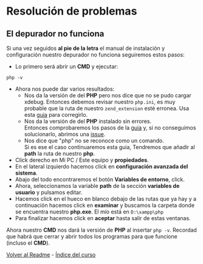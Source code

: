 # Resolución de problemas

## El depurador no funciona
Si una vez seguidos **al pie de la letra** el manual de instalación y configuración nuestro depurador no funciona seguiremos estos pasos:
* Lo primero será abrir un **CMD** y ejecutar:

```
php -v
```  

* Ahora nos puede dar varios resultados:  
  * Nos da la versión de del **PHP** pero nos dice que no se pudo cargar xdebug. Entonces debemos revisar nuestro `php.ini`, es muy probable que la ruta de nuestro `zend_extension` esté erronea. Usa esta [guia](https://github.com/EduFdezSoy/curso-php/blob/master/configuracion-ide.md#configuraci%C3%B3n-de-visual-studio-code) para corregirlo.  
  * Nos da la versión de del **PHP** instalado sin errores.  
  Entonces comprobaremos los pasos de la [guia](https://github.com/EduFdezSoy/curso-php/blob/master/configuracion-ide.md#configuraci%C3%B3n-de-visual-studio-code) y, si no conseguimos solucionarlo, abrimos una [issue](https://github.com/EduFdezSoy/curso-php/issues?q=is%3Aissue+is%3Aopen).  
  * Nos dice que "php" no se reconoce como un comando.  
  Si es ese el caso continuaremos esta guia, Tendremos que añadir al **path** la ruta de nuestro **php**.  
* Click derecho en Mi PC / Este equipo y **propiedades**.  
* En el lateral izquierdo hacemos click en **configuración avanzada del sistema**.  
* Abajo del todo encontraremos el botón **Variables de entorno**, click.
* Ahora, seleccionamos la variable **path** de la sección **variables de usuario** y pulsamos editar.
* Hacemos click en el hueco en blanco debajo de las rutas que ya hay y a continuación hacemos click en **examinar** y buscamos la carpeta donde se encuentra nuestro **php.exe**. El mío está en `D:\xampp\php`
* Para finalizar hacemos click en **aceptar** hasta salir de estas ventanas.  

Ahora nuestro **CMD** nos dará la versión de **PHP** al insertar `php -v`. Recordad que habrá que cerrar y abrir todos los programas para que funcione (incluso el **CMD**).    

[Volver al Readme](https://github.com/EduFdezSoy/curso-php/blob/master/README.md#curso-php) - [Índice del curso](https://github.com/EduFdezSoy/curso-php/blob/master/README.md#%C3%8Dndice-de-clases)

